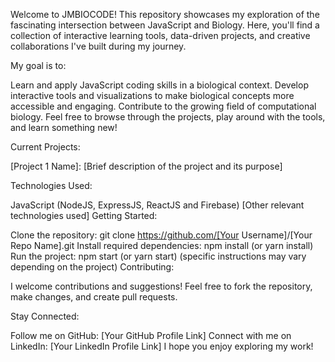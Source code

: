 Welcome to JMBIOCODE!
This repository showcases my exploration of the fascinating intersection between JavaScript and Biology. Here, you'll find a collection of interactive learning tools, data-driven projects, and creative collaborations I've built during my journey.

My goal is to:

Learn and apply JavaScript coding skills in a biological context.
Develop interactive tools and visualizations to make biological concepts more accessible and engaging.
Contribute to the growing field of computational biology.
Feel free to browse through the projects, play around with the tools, and learn something new!

Current Projects:

[Project 1 Name]: [Brief description of the project and its purpose]

Technologies Used:

JavaScript (NodeJS, ExpressJS, ReactJS and Firebase)
[Other relevant technologies used]
Getting Started:

Clone the repository: git clone https://github.com/[Your Username]/[Your Repo Name].git
Install required dependencies: npm install (or yarn install)
Run the project: npm start (or yarn start) (specific instructions may vary depending on the project)
Contributing:

I welcome contributions and suggestions! Feel free to fork the repository, make changes, and create pull requests.

Stay Connected:

Follow me on GitHub: [Your GitHub Profile Link]
Connect with me on LinkedIn: [Your LinkedIn Profile Link]
I hope you enjoy exploring my work!